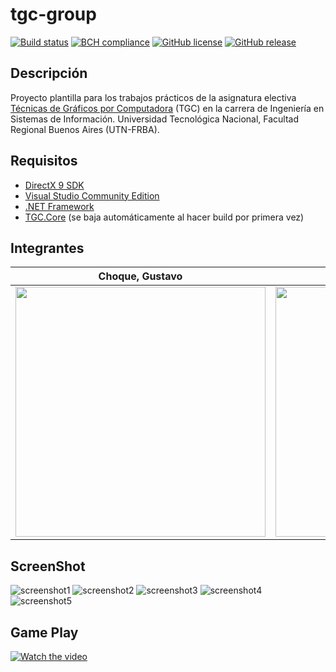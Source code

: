 ﻿# tgc-group
[![Build status](https://ci.appveyor.com/api/projects/status/uvyboubq91uhwf3v?svg=true)](https://ci.appveyor.com/project/rejurime/tgc-group)
[![BCH compliance](https://bettercodehub.com/edge/badge/tgc-utn/tgc-group?branch=master)](https://bettercodehub.com/)
[![GitHub license](https://img.shields.io/github/license/tgc-utn/tgc-group.svg)](https://github.com/tgc-utn/tgc-group/blob/master/LICENSE)
[![GitHub release](https://img.shields.io/github/release/tgc-utn/tgc-group.svg)](https://github.com/tgc-utn/tgc-group/releases)

## Descripción
Proyecto plantilla para los trabajos prácticos de la asignatura electiva [Técnicas de Gráficos por Computadora](http://tgc-utn.github.io/) (TGC) en la carrera de Ingeniería en Sistemas de Información. Universidad Tecnológica Nacional, Facultad Regional Buenos Aires (UTN-FRBA).

## Requisitos
* [DirectX 9 SDK](http://www.microsoft.com/en-us/download/details.aspx?displaylang=en&id=6812)
* [Visual Studio Community Edition](https://www.visualstudio.com/vs/community)
* [.NET Framework](https://www.microsoft.com/net/download/Windows/run)
* [TGC.Core](https://www.nuget.org/packages/TGC.Core/) (se baja automáticamente al hacer build por primera vez)

## Integrantes ##
Choque, Gustavo  |  Varela, Santiago
------------ | -------------
<img src="https://github.com/santiagovarela86/2019_1C_3051_LosTiburones/blob/master/TGC.Group/Media/imagenes/GustavoChoque.jpg" height="400"> | <img src="https://github.com/santiagovarela86/2019_1C_3051_LosTiburones/blob/master/TGC.Group/Media/imagenes/SantiagoVarela.jpg" height="400">

## ScreenShot ##
![screenshot1](https://github.com/santiagovarela86/2019_1C_3051_LosTiburones/blob/master/TGC.Group/Media/imagenes/screenshot1.jpg)
![screenshot2](https://github.com/santiagovarela86/2019_1C_3051_LosTiburones/blob/master/TGC.Group/Media/imagenes/screenshot2.jpg)
![screenshot3](https://github.com/santiagovarela86/2019_1C_3051_LosTiburones/blob/master/TGC.Group/Media/imagenes/screenshot3.jpg)
![screenshot4](https://github.com/santiagovarela86/2019_1C_3051_LosTiburones/blob/master/TGC.Group/Media/imagenes/screenshot4.jpg)
![screenshot5](https://github.com/santiagovarela86/2019_1C_3051_LosTiburones/blob/master/TGC.Group/Media/imagenes/screenshot5.jpg)

## Game Play ##
[![Watch the video](https://github.com/santiagovarela86/2019_1C_3051_LosTiburones/blob/master/TGC.Group/Media/imagenes/thumbnail.jpg)](https://youtu.be/tZ6wZKII9CY)
